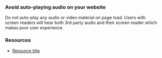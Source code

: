 ### Avoid auto-playing audio on your website

Do not auto-play any audio or video material on page load. Users with screen readers will hear both 3rd party audio and their screen reader which makes poor user experience.

### Resources
<!-- Whenever possible, include the links to more advanced guide-->
* [Resource title](https://)

<!-- category: (0)-->
<!-- available categories:
    0: accessibility rules that everyone should follow with no exception
    1: accessibility tips that make outstanding user experience
    2: facts about designing for accessibility, testing etc.
-->